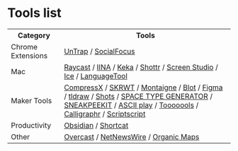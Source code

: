 # Tools list

<table>
    <tr>
        <th>Category</th>
        <th>Tools</th>
    </tr>
    <tr>
        <td>Chrome Extensions</td>
        <td>
            <a href="https://untrap.app/">UnTrap</a> /
            <a href="https://socialfocus.app/">SocialFocus</a>
        </td>
    </tr>
    <tr>
        <td>Mac</td>
        <td>
            <a href="https://www.raycast.com/">Raycast</a> /
            <a href="https://iina.io/">IINA</a> /
            <a href="https://www.keka.io/ru/">Keka</a> /
            <a href="https://shottr.cc/">Shottr</a> /
            <a href="https://www.screen.studio/">Screen Studio</a> /
            <a href="https://icemenubar.app/">Ice</a> /
            <a href="https://languagetool.org/mac-desktop">LanguageTool</a>
        </td>
    </tr>
    <tr>
        <td>Maker Tools</td>
        <td>
            <a href="https://compressx.app/">CompressX</a> /
            <a href="http://skrwt.com/">SKRWT</a> /
            <a href="https://montaigne.io/">Montaigne</a> /
            <a href="https://blot.im/how">Blot</a> /
            <a href="https://www.figma.com/">Figma</a> /
            <a href="https://www.tldraw.com/">tldraw</a> /
            <a href="https://shots.so/">Shots</a> /
            <a href="https://spacetypegenerator.com/index.html">SPACE TYPE GENERATOR</a> /
            <a href="https://sneakpeekit.com">SNEAKPEEKIT</a> /
            <a href="https://play.ertdfgcvb.xyz">ASCII play</a> /
            <a href="https://www.tooooools.app">Tooooools</a> /
            <a href="https://www.calligraphr.com">Calligraphr</a> /
            <a href="https://schultzschultz.com/scriptscript/">Scriptscript</a>
        </td>
    </tr>
    <tr>
        <td>Productivity</td>
        <td>
            <a href="https://obsidian.md/">Obsidian</a> / 
            <a href="https://shortcat.app">Shortcat</a>
        </td>
    </tr>
    <tr>
        <td>Other</td>
        <td>
            <a href="https://overcast.fm/">Overcast</a> / 
            <a href="https://netnewswire.com/">NetNewsWire</a> /
            <a href="https://organicmaps.app/">Organic Maps</a>
        </td>
    </tr>
</table>

